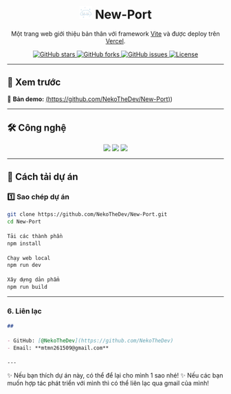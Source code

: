 <h1 align="center">
  <img src="./public/cute.jpg" alt="Logo" width="30" height="30">
  New-Port
</h1>



<p align="center">
  Một trang web giới thiệu bản thân với framework
  <a href="https://vite.dev/">Vite</a> và được deploy trên <a href="https://vercel.com/">Vercel</a>.
</p>

<p align="center">
  <a href="https://github.com/NekoTheDev/NTD-Portfolio/stargazers">
    <img src="https://img.shields.io/github/stars/NekoTheDev/NTD-Portfolio?style=social" alt="GitHub stars"/>
  </a>
  <a href="https://github.com/NekoTheDev/NTD-Portfolio/network/members">
    <img src="https://img.shields.io/github/forks/NekoTheDev/NTD-Portfolio?style=social" alt="GitHub forks"/>
  </a>
  <a href="https://github.com/NekoTheDev/NTD-Portfolio/issues">
    <img src="https://img.shields.io/github/issues/NekoTheDev/NTD-Portfolio" alt="GitHub issues"/>
  </a>
  <a href="./LICENSE">
    <img src="https://img.shields.io/github/license/NekoTheDev/NTD-Portfolio" alt="License"/>
  </a>
</p>

---

## 📸 Xem trước

🔗 **Bản demo:** [(https://github.com/NekoTheDev/New-Port)](https://new-port-ashen.vercel.app/))

---

## 🛠️ Công nghệ

<p align="center">
  <img src="https://img.icons8.com/?size=100&id=dJjTWMogzFzg&format=png&color=000000" width=40/>
  <img src="https://img.icons8.com/?size=100&id=123603&format=png&color=000000" width=40/>
  <img src="https://img.icons8.com/?size=100&id=4PiNHtUJVbLs&format=png&color=000000" width=40/>
</p>

---


## 🚀 Cách tải dự án

### 1️⃣ Sao chép dự án
```bash
git clone https://github.com/NekoTheDev/New-Port.git
cd New-Port

Tải các thành phần
npm install

Chạy web local
npm run dev

Xây dựng dản phẩm
npm run build
```

---

### 6. Liên lạc
```markdown
## 

- GitHub: [@NekoTheDev](https://github.com/NekoTheDev)  
- Email: **mtmn261509@gmail.com**

---
```
✨ Nếu bạn thích dự án này, có thể để lại cho mình 1 sao nhé!
✨ Nếu các bạn muốn hợp tác phát triển với mình thì có thể liên lạc qua gmail của mình!
```

